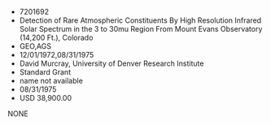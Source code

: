 * 7201692
* Detection of Rare Atmospheric Constituents By High          Resolution Infrared Solar Spectrum in the 3 to 30mu Region  From Mount Evans Observatory (14,200 Ft.), Colorado
* GEO,AGS
* 12/01/1972,08/31/1975
* David Murcray, University of Denver Research Institute
* Standard Grant
*   name not available
* 08/31/1975
* USD 38,900.00

NONE